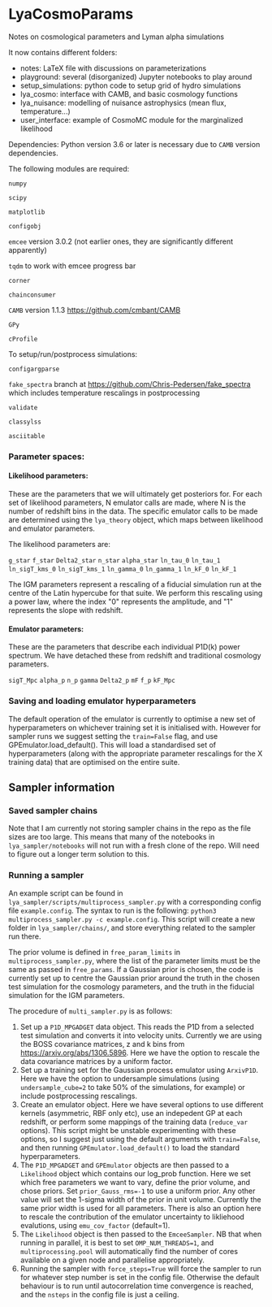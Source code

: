 # LyaCosmoParams
Notes on cosmological parameters and Lyman alpha simulations

It now contains different folders:
 - notes: LaTeX file with discussions on parameterizations
 - playground: several (disorganized) Jupyter notebooks to play around
 - setup_simulations: python code to setup grid of hydro simulations
 - lya_cosmo: interface with CAMB, and basic cosmology functions
 - lya_nuisance: modelling of nuisance astrophysics (mean flux, temperature...)
 - user_interface: example of CosmoMC module for the marginalized likelihood

Dependencies:
Python version 3.6 or later is necessary due to `CAMB` version dependencies.

The following modules are required:

`numpy`

`scipy`

`matplotlib`

`configobj`

`emcee` version 3.0.2 (not earlier ones, they are significantly different apparently)

`tqdm` to work with emcee progress bar

`corner`

`chainconsumer`

`CAMB` version 1.1.3 https://github.com/cmbant/CAMB

`GPy`

`cProfile`

To setup/run/postprocess simulations:

`configargparse`

`fake_spectra` branch at https://github.com/Chris-Pedersen/fake_spectra which includes temperature rescalings in postprocessing

`validate`

`classylss`

`asciitable`


### Parameter spaces:

#### Likelihood parameters:
These are the parameters that we will ultimately get posteriors for. For each set of likelihood parameters, N emulator calls are made, where N is the number of redshift bins in the data. The specific emulator calls to be made are determined using the `lya_theory` object, which maps between likelihood and emulator parameters.

The likelihood parameters are:

`g_star`
`f_star`
`Delta2_star`
`n_star`
`alpha_star`
`ln_tau_0`
`ln_tau_1`
`ln_sigT_kms_0`
`ln_sigT_kms_1`
`ln_gamma_0`
`ln_gamma_1`
`ln_kF_0`
`ln_kF_1`

The IGM parameters represent a rescaling of a fiducial simulation run at the centre of the Latin hypercube for that suite. We perform this rescaling using a power law, where the index "0" represents the amplitude, and "1" represents the slope with redshift.

#### Emulator parameters:
These are the parameters that describe each individual P1D(k) power spectrum. We have detached these from redshift and traditional cosmology parameters.

`sigT_Mpc`
`alpha_p`
`n_p`
`gamma`
`Delta2_p`
`mF`
`f_p`
`kF_Mpc`

### Saving and loading emulator hyperparameters
The default operation of the emulator is currently to optimise a new set of hyperparameters on whichever training set it is initialised with. However for sampler runs we suggest setting the `train=False` flag, and use GPEmulator.load_default(). This will load a standardised set of hyperparameters (along with the appropriate parameter rescalings for the X training data) that are optimised on the entire suite.

## Sampler information

### Saved sampler chains
Note that I am currently not storing sampler chains in the repo as the file sizes are too large. This means that many of the notebooks in `lya_sampler/notebooks` will not run with a fresh clone of the repo. Will need to figure out a longer term solution to this.

### Running a sampler
An example script can be found in `lya_sampler/scripts/multiprocess_sampler.py` with a corresponding config file `example.config`. The syntax to run is the following: `python3 multiprocess_sampler.py -c example.config`. This script will create a new folder in `lya_sampler/chains/`, and store everything related to the sampler run there.

The prior volume is defined in `free_param_limits` in `multiprocess_sampler.py`, where the list of the parameter limits must be the same as passed in `free_params`. If a Gaussian prior is chosen, the code is currently set up to centre the Gaussian prior around the truth in the chosen test simulation for the cosmology parameters, and the truth in the fiducial simulation for the IGM parameters.

The procedure of `multi_sampler.py` is as follows:
1. Set up a `P1D_MPGADGET` data object. This reads the P1D from a selected test simulation and converts it into velocity units. Currently we are using the BOSS covariance matrices, z and k bins from https://arxiv.org/abs/1306.5896. Here we have the option to rescale the data covariance matrices by a uniform factor.
2. Set up a training set for the Gaussian process emulator using `ArxivP1D`. Here we have the option to undersample simulations (using `undersample_cube=2` to take 50% of the simulations, for example) or include postprocessing rescalings.
3. Create an emulator object. Here we have several options to use different kernels (asymmetric, RBF only etc), use an indepedent GP at each redshift, or perform some mappings of the training data (`reduce_var` options). This script might be unstable experimenting with these options, so I suggest just using the default arguments with `train=False`, and then running `GPEmulator.load_default()` to load the standard hyperparameters.
4. The `P1D_MPGADGET` and `GPEmulator` objects are then passed to a `Likelihood` object which contains our log_prob function. Here we set which free parameters we want to vary, define the prior volume, and chose priors. Set `prior_Gauss_rms=-1` to use a uniform prior. Any other value will set the 1-sigma width of the prior in unit volume. Currently the same prior width is used for all parameters. There is also an option here to rescale the contribution of the emulator uncertainty to likliehood evalutions, using `emu_cov_factor` (default=1).
5. The `Likelihood` object is then passed to the `EmceeSampler`. NB that when running in parallel, it is best to set `OMP_NUM_THREADS=1`, and `multiprocessing.pool` will automatically find the number of cores available on a given node and parallelise appropriately.
6. Running the sampler with `force_steps=True` will force the sampler to run for whatever step number is set in the config file. Otherwise the default behaviour is to run until autocorrelation time convergence is reached, and the `nsteps` in the config file is just a ceiling.
